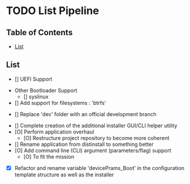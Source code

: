 # TODO List Pipeline

## Table of Contents
- [List](#list)

## List
+ [] UEFI Support
- Other Bootloader Support
    + [] syslinux
- [] Add support for filesystems : 'btrfs'
+ [] Replace 'dev' folder with an official development branch
- [] Complete creation of the additional installer GUI/CLI helper utility
- [O] Perform application overhaul
    + [O] Restructure project repository to become more coherent
- [] Rename application from distinstall to something better
- [O] Add command line (CLI) argument (parameters/flag) support
    + [O] To fit the mission
- [X] Refactor and rename variable 'devicePrams_Boot' in the configuration template structure as well as the installer


